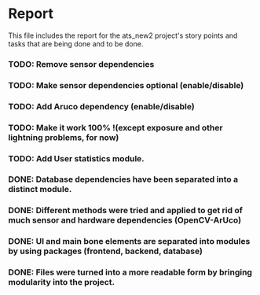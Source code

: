 # Report
This file includes the report for the ats_new2 project's story points and tasks that are being done and to be done.
### TODO: Remove sensor dependencies
### TODO: Make sensor dependencies optional (enable/disable)
### TODO: Add Aruco dependency (enable/disable)
### TODO: Make it work 100% !(except exposure and other lightning problems, for now)
### TODO: Add User statistics module.

### DONE: Database dependencies have been separated into a distinct module.
### DONE: Different methods were tried and applied to get rid of much sensor and hardware dependencies (OpenCV-ArUco)
### DONE: UI and main bone elements are separated into modules by using packages (frontend, backend, database)
### DONE: Files were turned into a more readable form by bringing modularity into the project.
